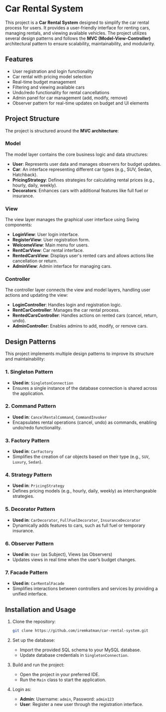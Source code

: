 # Car Rental System

This project is a **Car Rental System** designed to simplify the car rental process for users. It provides a user-friendly interface for renting cars, managing rentals, and viewing available vehicles. The project utilizes several design patterns and follows the **MVC (Model-View-Controller)** architectural pattern to ensure scalability, maintainability, and modularity.

## Features

- User registration and login functionality
- Car rental with pricing model selection
- Real-time budget management
- Filtering and viewing available cars
- Undo/redo functionality for rental cancellations
- Admin panel for car management (add, modify, remove)
- Observer pattern for real-time updates on budget and UI elements

## Project Structure

The project is structured around the **MVC architecture**:

### **Model**
The model layer contains the core business logic and data structures:
- **User**: Represents user data and manages observers for budget updates.
- **Car**: An interface representing different car types (e.g., SUV, Sedan, Hatchback).
- **PricingStrategy**: Defines strategies for calculating rental prices (e.g., hourly, daily, weekly).
- **Decorators**: Enhances cars with additional features like full fuel or insurance.

### **View**
The view layer manages the graphical user interface using Swing components:
- **LoginView**: User login interface.
- **RegisterView**: User registration form.
- **WelcomeView**: Main menu for users.
- **RentCarView**: Car rental interface.
- **RentedCarsView**: Displays user's rented cars and allows actions like cancellation or return.
- **AdminView**: Admin interface for managing cars.

### **Controller**
The controller layer connects the view and model layers, handling user actions and updating the view:
- **LoginController**: Handles login and registration logic.
- **RentCarController**: Manages the car rental process.
- **RentedCarsController**: Handles actions on rented cars (cancel, return, undo).
- **AdminController**: Enables admins to add, modify, or remove cars.

## Design Patterns

This project implements multiple design patterns to improve its structure and maintainability:

### **1. Singleton Pattern**
- **Used in**: `SingletonConnection`
- Ensures a single instance of the database connection is shared across the application.

### **2. Command Pattern**
- **Used in**: `CancelRentalCommand`, `CommandInvoker`
- Encapsulates rental operations (cancel, undo) as commands, enabling undo/redo functionality.

### **3. Factory Pattern**
- **Used in**: `CarFactory`
- Simplifies the creation of car objects based on their type (e.g., `SUV`, `Luxury`, `Sedan`).

### **4. Strategy Pattern**
- **Used in**: `PricingStrategy`
- Defines pricing models (e.g., hourly, daily, weekly) as interchangeable strategies.

### **5. Decorator Pattern**
- **Used in**: `CarDecorator`, `FullFuelDecorator`, `InsuranceDecorator`
- Dynamically adds features to cars, such as full fuel or temporary insurance.

### **6. Observer Pattern**
- **Used in**: `User` (as Subject), Views (as Observers)
- Updates views in real time when the user’s budget changes.

### **7. Facade Pattern**
- **Used in**: `CarRentalFacade`
- Simplifies interactions between controllers and services by providing a unified interface.

## Installation and Usage

1. Clone the repository:
   ```bash
   git clone https://github.com/iremkatman/car-rental-system.git
   ```

2. Set up the database:
   - Import the provided SQL schema to your MySQL database.
   - Update database credentials in `SingletonConnection`.

3. Build and run the project:
   - Open the project in your preferred IDE.
   - Run the `Main` class to start the application.

4. Login as:
   - **Admin**: Username: `admin`, Password: `admin123`
   - **User**: Register a new user through the registration interface.

